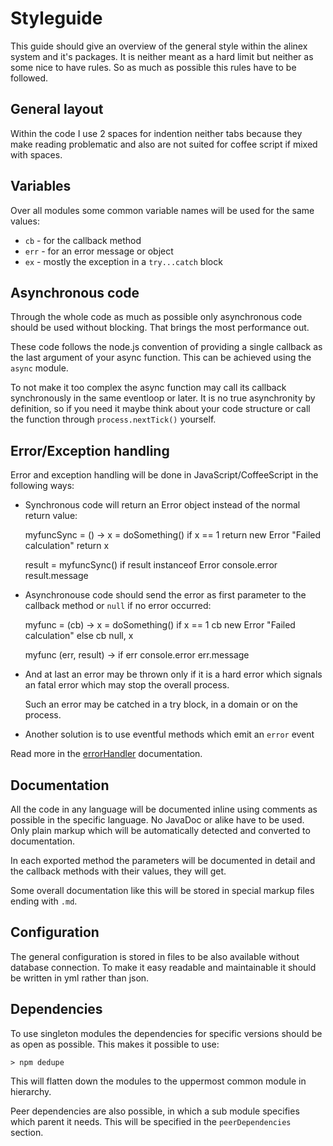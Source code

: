 Styleguide
=================================================
This guide should give an overview of the general style within the alinex system
and it's packages. It is neither meant as a hard limit but neither as some
nice to have rules. So as much as possible this rules have to be followed.


General layout
-------------------------------------------------
Within the code I use 2 spaces for indention neither tabs because they make
reading problematic and also are not suited for coffee script if mixed with
spaces.


Variables
-------------------------------------------------
Over all modules some common variable names will be used for the same values:

- `cb` - for the callback method
- `err` - for an error message or object
- `ex` - mostly the exception in a `try...catch` block


Asynchronous code
-------------------------------------------------
Through the whole code as much as possible only asynchronous code should be used
without blocking. That brings the most performance out.

These code follows the node.js convention of providing a single callback as
the last argument of your async function. This can be achieved using the `async`
module.

To not make it too complex the async function may call its callback synchronously 
in the same eventloop or later. It is no true asynchronity by definition, so
if you need it maybe think about your code structure or call the function
through `process.nextTick()` yourself.


Error/Exception handling
-------------------------------------------------
Error and exception handling will be done in JavaScript/CoffeeScript in the
following ways:

- Synchronous code will return an Error object instead of the normal return
  value:

  myfuncSync = () ->
    x = doSomething()
    if x == 1
      return new Error "Failed calculation"
    return x

  result = myfuncSync()
  if result instanceof Error
    console.error result.message

- Asynchronouse code should send the error as first parameter to the callback
  method or `null` if no error occurred:

  myfunc = (cb) ->
    x = doSomething()
    if x == 1
      cb new Error "Failed calculation"
    else
      cb null, x

  myfunc (err, result) ->
    if err
      console.error err.message

- And at last an error may be thrown only if it is a hard error which signals
  an fatal error which may stop the overall process.

  Such an error may be catched in a try block, in a domain or on the process.

- Another solution is to use eventful methods which emit an `error` event

Read more in the [errorHandler](https://github.com/alinex/node-error/)
documentation.


Documentation
-------------------------------------------------
All the code in any language will be documented inline using comments as
possible in the specific language. No JavaDoc or alike have to be used.
Only plain markup which will be automatically detected and converted to
documentation.

In each exported method the parameters will be documented in detail and the
callback methods with their values, they will get.

Some overall documentation like this will be stored in special markup files
ending with `.md`.


Configuration
-------------------------------------------------
The general configuration is stored in files to be also available without
database connection. To make it easy readable and maintainable it should
be written in yml rather than json.


Dependencies
-------------------------------------------------
To use singleton modules the dependencies for specific versions should be as
open as possible. This makes it possible to use:

    > npm dedupe

This will flatten down the modules to the uppermost common module in hierarchy.

Peer dependencies are also possible, in which a sub module specifies which
parent it needs. This will be specified in the `peerDependencies` section.
